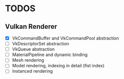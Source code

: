 # TODOS

## Vulkan Renderer
- [x] VkCommandBuffer and VkCommandPool abstraction
- [ ] VkDescriptorSet abstraction
- [ ] VkQueue abstraction
- [ ] MaterialPipeline and dynamic binding
- [ ] Mesh rendering
- [ ] Model rendering, indexing in detail (fist index)
- [ ] Instanced rendering
